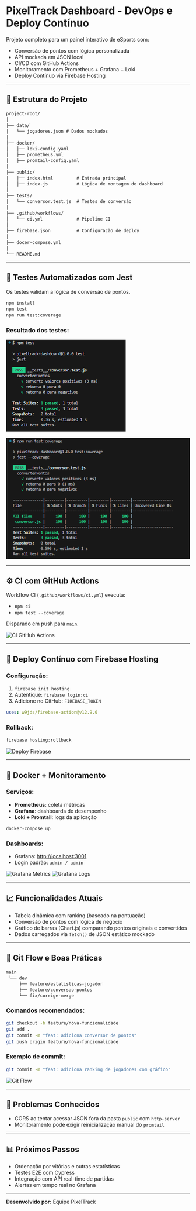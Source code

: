 # PixelTrack Dashboard - DevOps e Deploy Contínuo

Projeto completo para um painel interativo de eSports com:

* Conversão de pontos com lógica personalizada
* API mockada em JSON local
* CI/CD com GitHub Actions
* Monitoramento com Prometheus + Grafana + Loki
* Deploy Contínuo via Firebase Hosting

---

## 🧠 Estrutura do Projeto

```
project-root/
│
├── data/
│   └── jogadores.json # Dados mockados
│
├── docker/
│   ├── loki-config.yaml 
│   ├── prometheus.yml
│   ├── promtail-config.yaml
│
├── public/
│   ├── index.html         # Entrada principal
│   ├── index.js           # Lógica de montagem do dashboard
│
├── tests/
│   └── conversor.test.js  # Testes de conversão
│
├── .github/workflows/
│   └── ci.yml             # Pipeline CI
│
├── firebase.json          # Configuração de deploy
│
├── docer-compose.yml
│
└── README.md
```

---

## 🔧 Testes Automatizados com Jest

Os testes validam a lógica de conversão de pontos.

```bash
npm install
npm test
npm run test:coverage
```

### Resultado dos testes:

![Testes](./prints/test.png)


![Testes](./prints/testcoverage.png)

---

## ⚙️ CI com GitHub Actions

Workflow CI (`.github/workflows/ci.yml`) executa:

* `npm ci`
* `npm test --coverage`

Disparado em push para `main`.

![CI GitHub Actions](./prints/ci-pipeline.png)

---

## 🚀 Deploy Contínuo com Firebase Hosting

### Configuração:

1. `firebase init hosting`
2. Autentique: `firebase login:ci`
3. Adicione no GitHub: `FIREBASE_TOKEN`

```yaml
uses: w9jds/firebase-action@v12.9.0
```

### Rollback:

```bash
firebase hosting:rollback
```

![Deploy Firebase](./prints/deploy-firebase.png)

---

## 🐳 Docker + Monitoramento

### Serviços:

* **Prometheus**: coleta métricas
* **Grafana**: dashboards de desempenho
* **Loki + Promtail**: logs da aplicação

```bash
docker-compose up
```

### Dashboards:

* Grafana: [http://localhost:3001](http://localhost:3001)
* Login padrão: `admin / admin`

![Grafana Metrics](./prints/grafana-metrics.png)
![Grafana Logs](./prints/grafana-logs.png)

---

## 📈 Funcionalidades Atuais

- Tabela dinâmica com ranking (baseado na pontuação)
- Conversão de pontos com lógica de negócio
- Gráfico de barras (Chart.js) comparando pontos originais e convertidos
- Dados carregados via `fetch()` de JSON estático mockado

---

## 📂 Git Flow e Boas Práticas

```plaintext
main
 └── dev
     ├── feature/estatisticas-jogador
     ├── feature/conversao-pontos
     └── fix/corrige-merge
```

### Comandos recomendados:

```bash
git checkout -b feature/nova-funcionalidade
git add .
git commit -m "feat: adiciona conversor de pontos"
git push origin feature/nova-funcionalidade
```

### Exemplo de commit:

```bash
git commit -m "feat: adiciona ranking de jogadores com gráfico"
```

![Git Flow](./prints/fluxo-git.png)

---

## 🚫 Problemas Conhecidos

* CORS ao tentar acessar JSON fora da pasta `public` com `http-server`
* Monitoramento pode exigir reinicialização manual do `promtail`

---

## 📊 Próximos Passos

* Ordenação por vitórias e outras estatísticas
* Testes E2E com Cypress
* Integração com API real-time de partidas
* Alertas em tempo real no Grafana

---

**Desenvolvido por:** Equipe PixelTrack